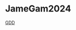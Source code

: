 # JameGam2024

[GDD](https://docs.google.com/document/d/1AK8ylNvAicyK2QEiY8wuSJQobLSqYmy5VZ3RY2XwONI/edit#heading=h.amb1ddwtwlk2)
